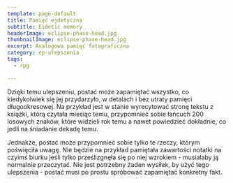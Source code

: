 ```yaml
---
template: page-default
title: Pamięć ejdetyczna
subtitle: Eidetic memory
headerImage: eclipse-phase-head.jpg
thumbnailImage: eclipse-phase-head.jpg
excerpt: Analogowa pamięć fotograficzna
category: ep-ulepszenia
tags:
  - rpg

---
```

Dzięki temu ulepszeniu, postać może zapamiętać wszystko, co kiedykolwiek się jej przydarzyło, w detalach i bez utraty pamięci długookresowej. Na przykład jest w stanie wyrecytować stronę tekstu z książki, którą czytała miesiąc temu, przypomnieć sobie łańcuch 200 losowych znaków, które widzieli rok temu a nawet powiedzieć dokładnie, co jedli na śniadanie dekadę temu.

Jednakże, postać może przypomnieć sobie tylko te rzeczy, którym poświęciła uwagę. Nie będzie na przykład pamiętała zawartości notatki na czyimś biurku jeśli tylko prześlizgnęła się po niej wzrokiem - musiałaby ją normalnie przeczytać. Nie jest potrzebny żaden wysiłek, by użyć tego ulepszenia - postać musi po prostu spróbować zapamiętać konkretny fakt.
